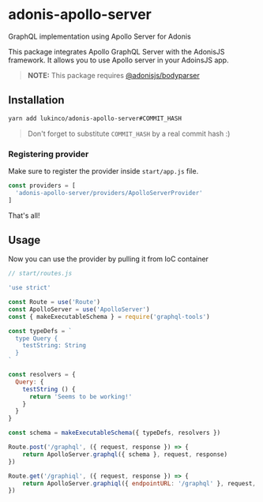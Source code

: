 # adonis-apollo-server
GraphQL implementation using Apollo Server for Adonis

This package integrates Apollo GraphQL Server with the AdonisJS framework. It allows you to use Apollo server in your AdoinsJS app.

> **NOTE:** This package requires [@adonisjs/bodyparser](https://github.com/adonisjs/adonis-bodyparser)

## Installation

```bash
yarn add lukinco/adonis-apollo-server#COMMIT_HASH
```

> Don't forget to substitute `COMMIT_HASH` by a real commit hash :)

### Registering provider

Make sure to register the provider inside `start/app.js` file.

```js
const providers = [
  'adonis-apollo-server/providers/ApolloServerProvider'
]
```

That's all!

## Usage

Now you can use the provider by pulling it from IoC container

```js
// start/routes.js

'use strict'

const Route = use('Route')
const ApolloServer = use('ApolloServer')
const { makeExecutableSchema } = require('graphql-tools')

const typeDefs = `
  type Query {
    testString: String
  }
`

const resolvers = {
  Query: {
    testString () {
      return 'Seems to be working!'
    }
  }
}

const schema = makeExecutableSchema({ typeDefs, resolvers })

Route.post('/graphql', ({ request, response }) => {
    return ApolloServer.graphql({ schema }, request, response)
})

Route.get('/graphiql', ({ request, response }) => {
    return ApolloServer.graphiql({ endpointURL: '/graphql' }, request, response)
})
```
